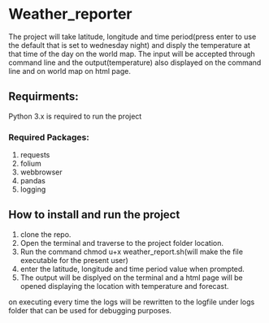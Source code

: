 # Weather_reporter

The project will take latitude, longitude and time period(press enter to use the default that is set to wednesday night) and disply the temperature at that time of the day on the world map.
The input will be accepted through command line and the output(temperature) also displayed on the command line and on world map on html page.

## Requirments:

Python 3.x is required to run the project

### Required Packages:

1) requests
2) folium
3) webbrowser
4) pandas
5) logging

## How to install and run the project

1) clone the repo.
2) Open the terminal and traverse to the project folder location.
3) Run the command chmod u+x weather_report.sh(will make the file executable for the present user)
4) enter the latitude, longitude and time period value when prompted.
5) The output will be displyed on the terminal and a html page will be opened displaying the location with temperature and forecast.



on executing every time the logs will be rewritten to the logfile under logs folder that can be used for debugging purposes.
